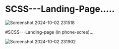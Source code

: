 # SCSS---Landing-Page.....
![Screenshot 2024-10-02 231518](https://github.com/user-attachments/assets/5dcf49d9-c9b0-45bd-8fb6-49c899cac146)


#SCSS---Landing-page (in phone-scree)....

![Screenshot 2024-10-02 231902](https://github.com/user-attachments/assets/d3bc6902-70f5-45d8-8ecd-3e384513387b)
